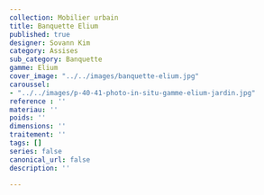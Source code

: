 ```yaml
---
collection: Mobilier urbain
title: Banquette Elium
published: true
designer: Sovann Kim
category: Assises
sub_category: Banquette
gamme: Elium
cover_image: "../../images/banquette-elium.jpg"
caroussel:
- "../../images/p-40-41-photo-in-situ-gamme-elium-jardin.jpg"
reference : ''
materiau: ''
poids: ''
dimensions: ''
traitement: ''
tags: []
series: false
canonical_url: false
description: ''

---
```

